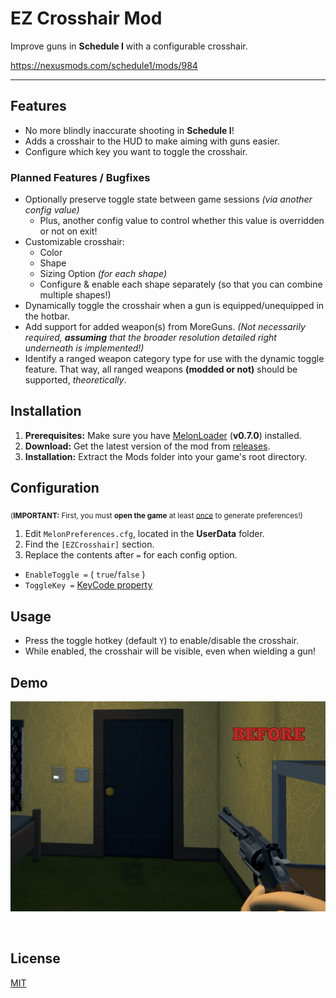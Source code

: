 # EZ Crosshair Mod
Improve guns in **Schedule I** with a configurable crosshair.

https://nexusmods.com/schedule1/mods/984

---

## Features

- No more blindly inaccurate shooting in **Schedule I**!
- Adds a crosshair to the HUD to make aiming with guns easier.
- Configure which key you want to toggle the crosshair.

### Planned Features / Bugfixes
- Optionally preserve toggle state between game sessions *(via another config value)*
	- Plus, another config value to control whether this value is overridden or not on exit!
- Customizable crosshair:
	- Color
	- Shape
	- Sizing Option *(for each shape)*
	- Configure & enable each shape separately (so that you can combine multiple shapes!)
- Dynamically toggle the crosshair when a gun is equipped/unequipped in the hotbar.
- Add support for added weapon(s) from MoreGuns.  *(Not necessarily required, **assuming** that the broader resolution detailed right underneath is implemented!)*
- Identify a ranged weapon category type for use with the dynamic toggle feature. That way, all ranged weapons **(modded or not)** should be supported, *theoretically*.

## Installation

1.  **Prerequisites:** Make sure you have [MelonLoader](https://melonwiki.xyz/) (**v0.7.0**) installed.
2.  **Download:** Get the latest version of the mod from [releases](https://github.com/plasmahound/ScheduleOne-CrosshairMod/releases/latest).
3.  **Installation:** Extract the Mods folder into your game's root directory.

## Configuration

<sub>(**IMPORTANT:** First, you must <b>open the game</b> at least <u>once</u> to generate preferences!)</sub>

1.  Edit `MelonPreferences.cfg`, located in the **UserData** folder.
2.  Find the `[EZCrosshair]` section.
3.  Replace the contents after ` = ` for each config option.


- `EnableToggle =` ( `true`/`false` )
- `ToggleKey =` [KeyCode property](https://docs.unity3d.com/ScriptReference/KeyCode.html)

## Usage

- Press the toggle hotkey (default `Y`) to enable/disable the crosshair.
- While enabled, the crosshair will be visible, even when wielding a gun!

## Demo

![Crosshair-Toggle-Demo](https://raw.githubusercontent.com/plasmahound/ScheduleOne-CrosshairMod/master/Demo.gif)

<br>

## License

[MIT](https://choosealicense.com/licenses/mit/)
